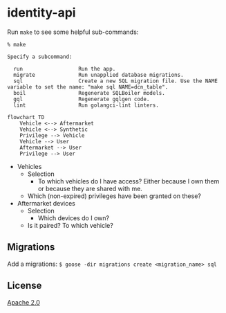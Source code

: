 # identity-api

Run `make` to see some helpful sub-commands:

```
% make

Specify a subcommand:

  run                  Run the app.
  migrate              Run unapplied database migrations.
  sql                  Create a new SQL migration file. Use the NAME variable to set the name: "make sql NAME=dcn_table".
  boil                 Regenerate SQLBoiler models.
  gql                  Regenerate gqlgen code.
  lint                 Run golangci-lint linters.
```

```mermaid
flowchart TD
    Vehicle <--> Aftermarket
    Vehicle <--> Synthetic
    Privilege --> Vehicle
    Vehicle --> User
    Aftermarket --> User
    Privilege --> User
```

- Vehicles
  - Selection
    - To which vehicles do I have access? Either because I own them or because they are shared with me.
  - Which (non-expired) privileges have been granted on these?
- Aftermarket devices
  - Selection
    - Which devices do I own?
  - Is it paired? To which vehicle?

## Migrations

Add a migrations:
`$ goose -dir migrations create <migration_name> sql`

## License

[Apache 2.0](LICENSE)
